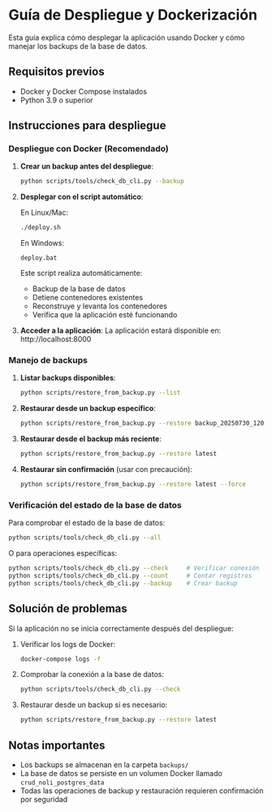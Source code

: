 # Guía de Despliegue y Dockerización

Esta guía explica cómo desplegar la aplicación usando Docker y cómo manejar los backups de la base de datos.

## Requisitos previos

- Docker y Docker Compose instalados
- Python 3.9 o superior

## Instrucciones para despliegue

### Despliegue con Docker (Recomendado)

1. **Crear un backup antes del despliegue**:

   ```bash
   python scripts/tools/check_db_cli.py --backup
   ```

2. **Desplegar con el script automático**:

   En Linux/Mac:

   ```bash
   ./deploy.sh
   ```

   En Windows:

   ```
   deploy.bat
   ```

   Este script realiza automáticamente:

   - Backup de la base de datos
   - Detiene contenedores existentes
   - Reconstruye y levanta los contenedores
   - Verifica que la aplicación esté funcionando

3. **Acceder a la aplicación**:
   La aplicación estará disponible en: http://localhost:8000

### Manejo de backups

1. **Listar backups disponibles**:

   ```bash
   python scripts/restore_from_backup.py --list
   ```

2. **Restaurar desde un backup específico**:

   ```bash
   python scripts/restore_from_backup.py --restore backup_20250730_120000
   ```

3. **Restaurar desde el backup más reciente**:

   ```bash
   python scripts/restore_from_backup.py --restore latest
   ```

4. **Restaurar sin confirmación** (usar con precaución):
   ```bash
   python scripts/restore_from_backup.py --restore latest --force
   ```

### Verificación del estado de la base de datos

Para comprobar el estado de la base de datos:

```bash
python scripts/tools/check_db_cli.py --all
```

O para operaciones específicas:

```bash
python scripts/tools/check_db_cli.py --check     # Verificar conexión
python scripts/tools/check_db_cli.py --count     # Contar registros
python scripts/tools/check_db_cli.py --backup    # Crear backup
```

## Solución de problemas

Si la aplicación no se inicia correctamente después del despliegue:

1. Verificar los logs de Docker:

   ```bash
   docker-compose logs -f
   ```

2. Comprobar la conexión a la base de datos:

   ```bash
   python scripts/tools/check_db_cli.py --check
   ```

3. Restaurar desde un backup si es necesario:
   ```bash
   python scripts/restore_from_backup.py --restore latest
   ```

## Notas importantes

- Los backups se almacenan en la carpeta `backups/`
- La base de datos se persiste en un volumen Docker llamado `crud_noli_postgres_data`
- Todas las operaciones de backup y restauración requieren confirmación por seguridad
